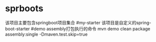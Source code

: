 # sprboots
该项目主要包含springboot项目集合
#my-starter
该项目是自定义的spring-boot-starter
#demo assembly打包执行的命令
mvn demo clean package assembly:single -Dmaven.test.skip=true

